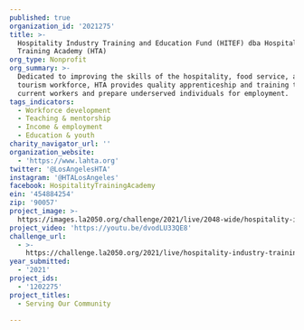 ```yaml
---
published: true
organization_id: '2021275'
title: >-
  Hospitality Industry Training and Education Fund (HITEF) dba Hospitality
  Training Academy (HTA)
org_type: Nonprofit
org_summary: >-
  Dedicated to improving the skills of the hospitality, food service, and
  tourism workforce, HTA provides quality apprenticeship and training to upskill
  current workers and prepare underserved individuals for employment.
tags_indicators:
  - Workforce development
  - Teaching & mentorship
  - Income & employment
  - Education & youth
charity_navigator_url: ''
organization_website:
  - 'https://www.lahta.org'
twitter: '@LosAngelesHTA'
instagram: '@HTALosAngeles'
facebook: HospitalityTrainingAcademy
ein: '454884254'
zip: '90057'
project_image: >-
  https://images.la2050.org/challenge/2021/live/2048-wide/hospitality-industry-training-and-education-fund-hitef-dba-hospitality-training-academy-hta.jpg
project_video: 'https://youtu.be/dvodLU33QE8'
challenge_url:
  - >-
    https://challenge.la2050.org/2021/live/hospitality-industry-training-and-education-fund-hitef-dba-hospitality-training-academy-hta/
year_submitted:
  - '2021'
project_ids:
  - '1202275'
project_titles:
  - Serving Our Community

---
```

